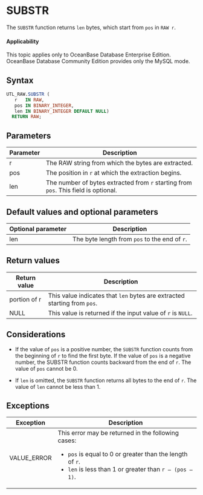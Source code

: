 # SUBSTR

The `SUBSTR` function returns `len` bytes, which start from `pos` in `RAW r`.

<main id="notice" >
    <h4>Applicability</h4>
    <p>This topic applies only to OceanBase Database Enterprise Edition. OceanBase Database Community Edition provides only the MySQL mode. </p>
  </main>

## Syntax

```sql
UTL_RAW.SUBSTR (
   r   IN RAW,
   pos IN BINARY_INTEGER,
   len IN BINARY_INTEGER DEFAULT NULL)
  RETURN RAW;
```



## Parameters

| **Parameter** | **Description** |
|--------|------------------------------------------|
| r | The RAW string from which the bytes are extracted.  |
| pos | The position in `r` at which the extraction begins.  |
| len | The number of bytes extracted from `r` starting from `pos`. This field is optional.  |



## Default values and optional parameters

| **Optional parameter** | **Description** |
|----------|----------------------|
| len | The byte length from `pos` to the end of `r`.  |



## Return values

| **Return value** | **Description** |
|--------------|-----------------------------|
| portion of r | This value indicates that `len` bytes are extracted starting from `pos`.  |
| NULL | This value is returned if the input value of `r` is `NULL`.  |



## Considerations

* If the value of `pos` is a positive number, the `SUBSTR` function counts from the beginning of `r` to find the first byte.  If the value of `pos` is a negative number, the SUBSTR function counts backward from the end of `r`. The value of `pos` cannot be 0.

* If `len` is omitted, the `SUBSTR` function returns all bytes to the end of `r`. The value of `len` cannot be less than 1.


## Exceptions


| **Exception** | **Description** |
|-------------|-----------------------------|
| VALUE_ERROR | This error may be returned in the following cases: <ul><li> `pos` is equal to 0 or greater than the length of `r`. </li> <li> `len` is less than 1 or greater than `r – (pos – 1)`. </li></ul> |



